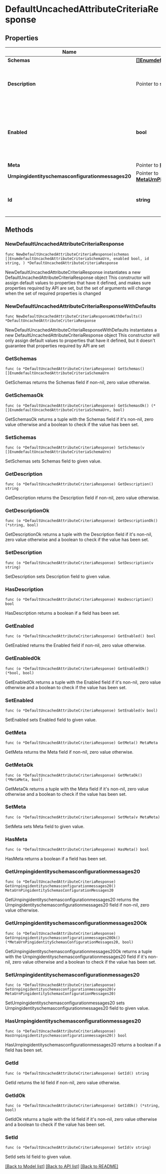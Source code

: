 # DefaultUncachedAttributeCriteriaResponse

## Properties

Name | Type | Description | Notes
------------ | ------------- | ------------- | -------------
**Schemas** | [**[]EnumdefaultUncachedAttributeCriteriaSchemaUrn**](EnumdefaultUncachedAttributeCriteriaSchemaUrn.md) |  | 
**Description** | Pointer to **string** | A description for this Uncached Attribute Criteria | [optional] 
**Enabled** | **bool** | Indicates whether this Uncached Attribute Criteria is enabled for use in the server. | 
**Meta** | Pointer to [**MetaMeta**](MetaMeta.md) |  | [optional] 
**Urnpingidentityschemasconfigurationmessages20** | Pointer to [**MetaUrnPingidentitySchemasConfigurationMessages20**](MetaUrnPingidentitySchemasConfigurationMessages20.md) |  | [optional] 
**Id** | **string** | Name of the Uncached Attribute Criteria | 

## Methods

### NewDefaultUncachedAttributeCriteriaResponse

`func NewDefaultUncachedAttributeCriteriaResponse(schemas []EnumdefaultUncachedAttributeCriteriaSchemaUrn, enabled bool, id string, ) *DefaultUncachedAttributeCriteriaResponse`

NewDefaultUncachedAttributeCriteriaResponse instantiates a new DefaultUncachedAttributeCriteriaResponse object
This constructor will assign default values to properties that have it defined,
and makes sure properties required by API are set, but the set of arguments
will change when the set of required properties is changed

### NewDefaultUncachedAttributeCriteriaResponseWithDefaults

`func NewDefaultUncachedAttributeCriteriaResponseWithDefaults() *DefaultUncachedAttributeCriteriaResponse`

NewDefaultUncachedAttributeCriteriaResponseWithDefaults instantiates a new DefaultUncachedAttributeCriteriaResponse object
This constructor will only assign default values to properties that have it defined,
but it doesn't guarantee that properties required by API are set

### GetSchemas

`func (o *DefaultUncachedAttributeCriteriaResponse) GetSchemas() []EnumdefaultUncachedAttributeCriteriaSchemaUrn`

GetSchemas returns the Schemas field if non-nil, zero value otherwise.

### GetSchemasOk

`func (o *DefaultUncachedAttributeCriteriaResponse) GetSchemasOk() (*[]EnumdefaultUncachedAttributeCriteriaSchemaUrn, bool)`

GetSchemasOk returns a tuple with the Schemas field if it's non-nil, zero value otherwise
and a boolean to check if the value has been set.

### SetSchemas

`func (o *DefaultUncachedAttributeCriteriaResponse) SetSchemas(v []EnumdefaultUncachedAttributeCriteriaSchemaUrn)`

SetSchemas sets Schemas field to given value.


### GetDescription

`func (o *DefaultUncachedAttributeCriteriaResponse) GetDescription() string`

GetDescription returns the Description field if non-nil, zero value otherwise.

### GetDescriptionOk

`func (o *DefaultUncachedAttributeCriteriaResponse) GetDescriptionOk() (*string, bool)`

GetDescriptionOk returns a tuple with the Description field if it's non-nil, zero value otherwise
and a boolean to check if the value has been set.

### SetDescription

`func (o *DefaultUncachedAttributeCriteriaResponse) SetDescription(v string)`

SetDescription sets Description field to given value.

### HasDescription

`func (o *DefaultUncachedAttributeCriteriaResponse) HasDescription() bool`

HasDescription returns a boolean if a field has been set.

### GetEnabled

`func (o *DefaultUncachedAttributeCriteriaResponse) GetEnabled() bool`

GetEnabled returns the Enabled field if non-nil, zero value otherwise.

### GetEnabledOk

`func (o *DefaultUncachedAttributeCriteriaResponse) GetEnabledOk() (*bool, bool)`

GetEnabledOk returns a tuple with the Enabled field if it's non-nil, zero value otherwise
and a boolean to check if the value has been set.

### SetEnabled

`func (o *DefaultUncachedAttributeCriteriaResponse) SetEnabled(v bool)`

SetEnabled sets Enabled field to given value.


### GetMeta

`func (o *DefaultUncachedAttributeCriteriaResponse) GetMeta() MetaMeta`

GetMeta returns the Meta field if non-nil, zero value otherwise.

### GetMetaOk

`func (o *DefaultUncachedAttributeCriteriaResponse) GetMetaOk() (*MetaMeta, bool)`

GetMetaOk returns a tuple with the Meta field if it's non-nil, zero value otherwise
and a boolean to check if the value has been set.

### SetMeta

`func (o *DefaultUncachedAttributeCriteriaResponse) SetMeta(v MetaMeta)`

SetMeta sets Meta field to given value.

### HasMeta

`func (o *DefaultUncachedAttributeCriteriaResponse) HasMeta() bool`

HasMeta returns a boolean if a field has been set.

### GetUrnpingidentityschemasconfigurationmessages20

`func (o *DefaultUncachedAttributeCriteriaResponse) GetUrnpingidentityschemasconfigurationmessages20() MetaUrnPingidentitySchemasConfigurationMessages20`

GetUrnpingidentityschemasconfigurationmessages20 returns the Urnpingidentityschemasconfigurationmessages20 field if non-nil, zero value otherwise.

### GetUrnpingidentityschemasconfigurationmessages20Ok

`func (o *DefaultUncachedAttributeCriteriaResponse) GetUrnpingidentityschemasconfigurationmessages20Ok() (*MetaUrnPingidentitySchemasConfigurationMessages20, bool)`

GetUrnpingidentityschemasconfigurationmessages20Ok returns a tuple with the Urnpingidentityschemasconfigurationmessages20 field if it's non-nil, zero value otherwise
and a boolean to check if the value has been set.

### SetUrnpingidentityschemasconfigurationmessages20

`func (o *DefaultUncachedAttributeCriteriaResponse) SetUrnpingidentityschemasconfigurationmessages20(v MetaUrnPingidentitySchemasConfigurationMessages20)`

SetUrnpingidentityschemasconfigurationmessages20 sets Urnpingidentityschemasconfigurationmessages20 field to given value.

### HasUrnpingidentityschemasconfigurationmessages20

`func (o *DefaultUncachedAttributeCriteriaResponse) HasUrnpingidentityschemasconfigurationmessages20() bool`

HasUrnpingidentityschemasconfigurationmessages20 returns a boolean if a field has been set.

### GetId

`func (o *DefaultUncachedAttributeCriteriaResponse) GetId() string`

GetId returns the Id field if non-nil, zero value otherwise.

### GetIdOk

`func (o *DefaultUncachedAttributeCriteriaResponse) GetIdOk() (*string, bool)`

GetIdOk returns a tuple with the Id field if it's non-nil, zero value otherwise
and a boolean to check if the value has been set.

### SetId

`func (o *DefaultUncachedAttributeCriteriaResponse) SetId(v string)`

SetId sets Id field to given value.



[[Back to Model list]](../README.md#documentation-for-models) [[Back to API list]](../README.md#documentation-for-api-endpoints) [[Back to README]](../README.md)


